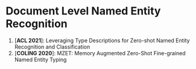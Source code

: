 # Document Level Named Entity Recognition

1. [**ACL 2021**]: Leveraging Type Descriptions for Zero-shot Named Entity Recognition and Classification
2. [**COLING 2020**]: MZET: Memory Augmented Zero-Shot Fine-grained Named Entity Typing
